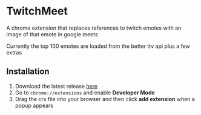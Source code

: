 # TwitchMeet

A chrome extension that replaces references to twitch emotes with an image of that emote in google meets

Currently the top 100 emotes are loaded from the better ttv api plus a few extras


## Installation 
1. Download the latest release [here](https://github.com/TomSteer1/TwitchMeet/releases/latest)
2. Go to `chrome://extensions` and enable **Developer Mode**
3. Drag the crx file into your browser and then click **add extension** when a popup appears
